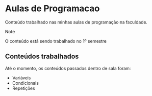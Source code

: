 # Aulas de Programacao
 Conteúdo trabalhado nas minhas aulas de programação na faculdade.
> [!NOTE]
> O conteúdo está sendo trabalhado no 1º semestre

## Conteúdos trabalhados
Até o momento, os conteúdos passados dentro de sala foram:
* Variáveis
* Condicionais
* Repetições
